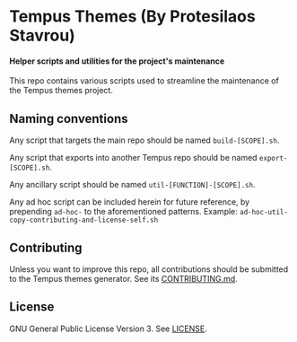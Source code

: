 # Tempus Themes (By Protesilaos Stavrou)
#### Helper scripts and utilities for the project's maintenance

This repo contains various scripts used to streamline the maintenance of the Tempus themes project.

## Naming conventions

Any script that targets the main repo should be named `build-[SCOPE].sh`.

Any script that exports into another Tempus repo should be named `export-[SCOPE].sh`.

Any ancillary script should be named `util-[FUNCTION]-[SCOPE].sh`.

Any ad hoc script can be included herein for future reference, by prepending `ad-hoc-` to the aforementioned patterns. Example: `ad-hoc-util-copy-contributing-and-license-self.sh`

## Contributing

Unless you want to improve this repo, all contributions should be submitted to the Tempus themes generator. See its [CONTRIBUTING.md](https://github.com/protesilaos/tempus-themes-generator/blob/master/CONTRIBUTING.md).

## License

GNU General Public License Version 3. See [LICENSE](https://github.com/protesilaos/tempus-themes-utils/blob/master/LICENSE).
